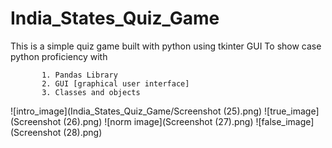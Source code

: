 # India_States_Quiz_Game
This is a simple quiz game built with python using tkinter GUI
To show case  python proficiency with

           1. Pandas Library
           2. GUI [graphical user interface]
           3. Classes and objects
           

           
![intro_image](India_States_Quiz_Game/Screenshot (25).png)
![true_image](Screenshot (26).png)
![norm image](Screenshot (27).png)
![false_image](Screenshot (28).png)


